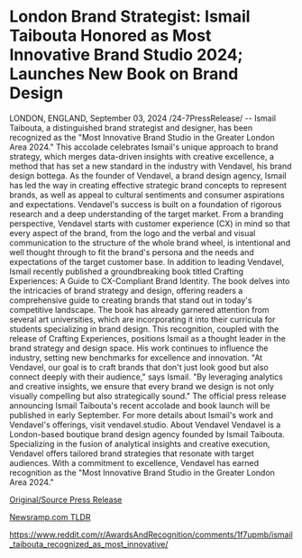 # London Brand Strategist: Ismail Taibouta Honored as Most Innovative Brand Studio 2024; Launches New Book on Brand Design

LONDON, ENGLAND, September 03, 2024 /24-7PressRelease/ -- Ismail Taibouta, a distinguished brand strategist and designer, has been recognized as the "Most Innovative Brand Studio in the Greater London Area 2024." This accolade celebrates Ismail's unique approach to brand strategy, which merges data-driven insights with creative excellence, a method that has set a new standard in the industry with Vendavel, his brand design bottega.  As the founder of Vendavel, a brand design agency, Ismail has led the way in creating effective strategic brand concepts to represent brands, as well as appeal to cultural sentiments and consumer aspirations and expectations. Vendavel's success is built on a foundation of rigorous research and a deep understanding of the target market. From a branding perspective, Vendavel starts with customer experience (CX) in mind so that every aspect of the brand, from the logo and the verbal and visual communication to the structure of the whole brand wheel, is intentional and well thought through to fit the brand's persona and the needs and expectations of the target customer base.   In addition to leading Vendavel, Ismail recently published a groundbreaking book titled Crafting Experiences: A Guide to CX-Compliant Brand Identity. The book delves into the intricacies of brand strategy and design, offering readers a comprehensive guide to creating brands that stand out in today's competitive landscape. The book has already garnered attention from several art universities, which are incorporating it into their curricula for students specializing in brand design.  This recognition, coupled with the release of Crafting Experiences, positions Ismail as a thought leader in the brand strategy and design space. His work continues to influence the industry, setting new benchmarks for excellence and innovation.  "At Vendavel, our goal is to craft brands that don't just look good but also connect deeply with their audience," says Ismail. "By leveraging analytics and creative insights, we ensure that every brand we design is not only visually compelling but also strategically sound."  The official press release announcing Ismail Taibouta's recent accolade and book launch will be published in early September. For more details about Ismail's work and Vendavel's offerings, visit vendavel.studio.  About Vendavel  Vendavel is a London-based boutique brand design agency founded by Ismail Taibouta. Specializing in the fusion of analytical insights and creative execution, Vendavel offers tailored brand strategies that resonate with target audiences. With a commitment to excellence, Vendavel has earned recognition as the "Most Innovative Brand Studio in the Greater London Area 2024." 

[Original/Source Press Release](https://www.24-7pressrelease.com/press-release/513962/london-brand-strategist-ismail-taibouta-honored-as-most-innovative-brand-studio-2024-launches-new-book-on-brand-design)
                    

[Newsramp.com TLDR](None) 

https://www.reddit.com/r/AwardsAndRecognition/comments/1f7upmb/ismail_taibouta_recognized_as_most_innovative/